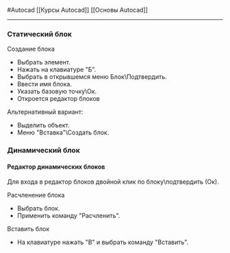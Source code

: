 #Autocad 
[[Курсы Autocad]]
[[Основы Autocad]]
__________
### Статический блок
Создание блока
- Выбрать элемент.
- Нажать на клавиатуре "Б".
- Выбрать в открывшемся меню Блок\Подтвердить.
- Ввести имя блока.
- Указать базовую точку\Ок.
- Откроется редактор блоков

Альтернативный вариант:
- Выделить объект.
- Меню "Вставка"\Создать блок.


### Динамический блок
#### Редактор динамических блоков
Для входа в редактор блоков двойной клик по блоку\подтвердить (Ок).


Расчленение блока
- Выбрать блок.
- Применить команду "Расчленить".

Вставить блок
- На клавиатуре нажать "В" и выбрать команду "Вставить".

